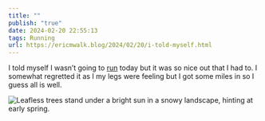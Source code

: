 ```yaml
---
title: ""
publish: "true"
date: 2024-02-20 22:55:13
tags: Running
url: https://ericmwalk.blog/2024/02/20/i-told-myself.html
---
```


I told myself I wasn’t going to [run](https://strava.com/activities/10802672242) today but it was so nice out that I had to. I somewhat regretted it as I my legs were feeling but I got some miles in so I guess all is well.


![Leafless trees stand under a bright sun in a snowy landscape, hinting at early spring.](https://ericmwalk.blog/uploads/2024/img-7961.jpeg)